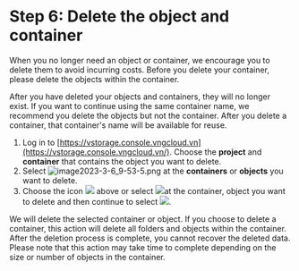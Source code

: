 # Step 6: Delete the object and container

When you no longer need an object or container, we encourage you to delete them to avoid incurring costs. Before you delete your container, please delete the objects within the container.

After you have deleted your objects and containers, they will no longer exist. If you want to continue using the same container name, we recommend you delete the objects but not the container. After you delete a container, that container's name will be available for reuse.

1. Log in to [https://vstorage.console.vngcloud.vn](https://vstorage.console.vngcloud.vn/). Choose the **project** and **container** that contains the object you want to delete.
2. Select ![image2023-3-6\_9-53-5.png](https://docs.vngcloud.vn/download/attachments/49648424/image2023-3-6\_9-53-5.png?version=1\&modificationDate=1678071186000\&api=v2) at the **containers** or **objects** you want to delete.
3. Choose the icon ![](https://docs.vngcloud.vn/download/thumbnails/67994013/image2023-3-6\_9-54-5.png?version=1\&modificationDate=1700540195000\&api=v2) above or select ![](https://docs.vngcloud.vn/download/thumbnails/67994013/image2023-3-6\_9-54-25.png?version=1\&modificationDate=1700540196000\&api=v2)at the container, object you want to delete and then continue to select ![](https://docs.vngcloud.vn/download/thumbnails/67994013/image2023-12-27\_11-16-1.png?version=1\&modificationDate=1703650562000\&api=v2).

We will delete the selected container or object. If you choose to delete a container, this action will delete all folders and objects within the container. After the deletion process is complete, you cannot recover the deleted data. Please note that this action may take time to complete depending on the size or number of objects in the container.
